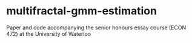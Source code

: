 # multifractal-gmm-estimation
Paper and code accompanying the senior honours essay course (ECON 472) at the University of Waterloo
